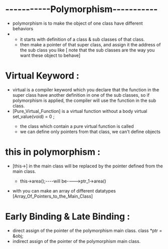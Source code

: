 # -----------Polymorphism-----------
* polymorphism is to make the object of one class have different behaviors
*  - it starts with definition of a class & sub classes of that class.
   - then make a pointer of that super class, and assign it the address of the sub class you like
    [ note that the sub classes are the way you want these object to behave]

# Virtual Keyword :

* virtual is a compiler keyword which you declare that the function in the super class have another 
    definition in one of the sub classes, so if polymorphism is applied, the compiler will use the
     function in the sub class.
* [Pure_Virtual_Function] is a virtual function without a body
        <example> virtual set_value(void) = 0 ;
    - the class which contain a pure virtual function is called <Abstract Class>
    - <Abstract Class> we can define only pointers from that class, we can't define objects

# this in polymorphism :

* [this->] in the main class will be replaced by the pointer defined from the main class.
    - <example> this->area();----will be---->ptr_1->area()       

* with <polymorphism> you can make an array of different datatypes [Array_Of_Pointers_to_the_Main_Class]

# Early Binding & Late Binding :

* <Early binding > direct assign of the pointer of the polymorphism main class. <ex> class *ptr = &obj;
* <Late binding > indirect assign of the pointer of the polymorphism main class.
